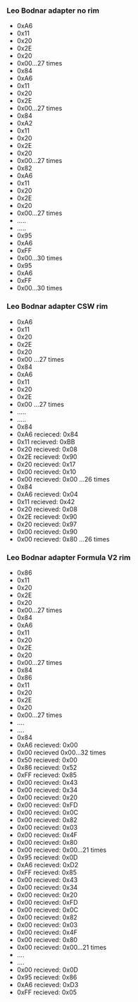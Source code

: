 ### Leo Bodnar adapter no rim
- 0xA6
- 0x11
- 0x20
- 0x2E
- 0x20
- 0x00...27 times
- 0x84
- 0xA6
- 0x11
- 0x20
- 0x2E
- 0x00...27 times
- 0x84
- 0xA2
- 0x11
- 0x20
- 0x2E
- 0x20
- 0x00...27 times
- 0x82
- 0xA6
- 0x11
- 0x20
- 0x2E
- 0x20
- 0x00...27 times
- .....
- .....
- 0x95
- 0xA6
- 0xFF
- 0x00...30 times
- 0x95
- 0xA6
- 0xFF
- 0x00...30 times


### Leo Bodnar adapter CSW rim
- 0xA6
- 0x11
- 0x20
- 0x2E
- 0x20
- 0x00 ...27 times
- 0x84
- 0xA6
- 0x11
- 0x20
- 0x2E
- 0x00 ...27 times
- .....
- .....
- 0x84
- 0xA6 recieced: 0x84
- 0x11 recieved: 0xBB
- 0x20 recieved: 0x08
- 0x2E recieved: 0x90
- 0x20 recieved: 0x17
- 0x00 recieved: 0x10
- 0x00 recieved: 0x00 ...26 times
- 0x84
- 0xA6 recieved: 0x04
- 0x11 recieved: 0x42
- 0x20 recieved: 0x08
- 0x2E recieved: 0x90
- 0x20 recieved: 0x97
- 0x00 recieved: 0x90
- 0x00 recieved: 0x80 ...26 times


### Leo Bodnar adapter Formula V2 rim
- 0x86
- 0x11
- 0x20
- 0x2E
- 0x20
- 0x00...27 times
- 0x84
- 0xA6
- 0x11
- 0x20
- 0x2E
- 0x20
- 0x00...27 times
- 0x84
- 0x86
- 0x11
- 0x20
- 0x2E
- 0x20
- 0x00...27 times
- ....
- ....
- 0x84
- 0xA6 recieved: 0x00
- 0x00 recieved 0x00...32 times
- 0x50 recieved: 0x00
- 0x86 recieved: 0x52
- 0xFF recieved: 0x85
- 0x00 recieved: 0x43
- 0x00 recieved: 0x34
- 0x00 recieved: 0x20
- 0x00 recieved: 0xFD
- 0x00 recieved: 0x0C
- 0x00 recieved: 0x82
- 0x00 recieved: 0x03
- 0x00 recieved: 0x4F
- 0x00 recieved: 0x80
- 0x00 recieved: 0x00...21 times
- 0x95 recieved: 0x0D
- 0xA6 recieved: 0xD2
- 0xFF recieved: 0x85
- 0x00 recieved: 0x43
- 0x00 recieved: 0x34
- 0x00 recieved: 0x20
- 0x00 recieved: 0xFD
- 0x00 recieved: 0x0C
- 0x00 recieved: 0x82
- 0x00 recieved: 0x03
- 0x00 recieved: 0x4F
- 0x00 recieved: 0x80
- 0x00 recieved: 0x00...21 times
- ....
- ....
- 0x00 recieved: 0x0D
- 0x95 recieved: 0x86
- 0xA6 recieved: 0xD3
- 0xFF recieved: 0x05


